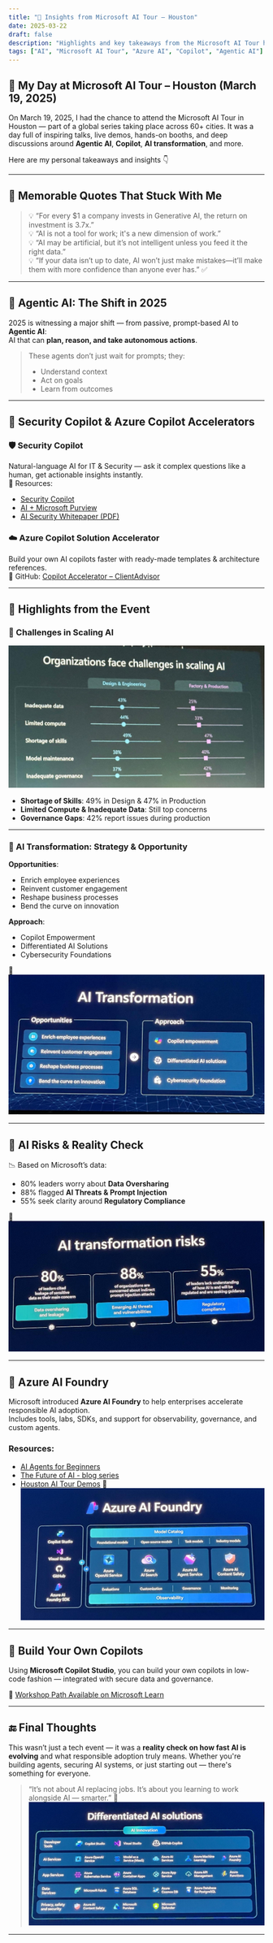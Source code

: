 ```yaml
---
title: "🧠 Insights from Microsoft AI Tour – Houston"
date: 2025-03-22
draft: false
description: "Highlights and key takeaways from the Microsoft AI Tour held in Houston on March 19, 2025. Covering AI transformation, Copilot solutions, AI risks, and productivity strategies."
tags: ["AI", "Microsoft AI Tour", "Azure AI", "Copilot", "Agentic AI"]
---
```


## 🌟 My Day at Microsoft AI Tour – Houston (March 19, 2025)

On March 19, 2025, I had the chance to attend the Microsoft AI Tour in Houston — part of a global series taking place across 60+ cities. It was a day full of inspiring talks, live demos, hands-on booths, and deep discussions around **Agentic AI**, **Copilot**, **AI transformation**, and more.

Here are my personal takeaways and insights 👇

---

## 💬 Memorable Quotes That Stuck With Me

> 💡 “For every $1 a company invests in Generative AI, the return on investment is 3.7x.”  
> 💡 “AI is not a tool for work; it's a new dimension of work.”  
> 💡 “AI may be artificial, but it’s not intelligent unless you feed it the right data.”  
> 💡 “If your data isn’t up to date, AI won’t just make mistakes—it’ll make them with more confidence than anyone ever has.” ✅  

---

## 🧠 Agentic AI: The Shift in 2025

2025 is witnessing a major shift — from passive, prompt-based AI to **Agentic AI**:  
AI that can **plan, reason, and take autonomous actions**.

> These agents don’t just wait for prompts; they:
> - Understand context
> - Act on goals
> - Learn from outcomes

---

## 🔐 Security Copilot & Azure Copilot Accelerators

### 🛡️ Security Copilot  
Natural-language AI for IT & Security — ask it complex questions like a human, get actionable insights instantly.  
🔗 Resources:  
- [Security Copilot](https://www.microsoft.com/en-us/security/business/ai-machine-learning/microsoft-security-copilot)  
- [AI + Microsoft Purview](https://learn.microsoft.com/en-us/purview/ai-microsoft-purview)
- [AI Security Whitepaper (PDF)](https://cdn-dynmedia-1.microsoft.com/is/content/microsoftcorp/microsoft/final/en-us/microsoft-brand/documents/msft-security-for-ai-whitepaper-with-signature.pdf)

### ☁️ Azure Copilot Solution Accelerator  
Build your own AI copilots faster with ready-made templates & architecture references.  
🔗 GitHub: [Copilot Accelerator – ClientAdvisor](https://github.com/microsoft/Build-your-own-copilot-Solution-Accelerator)

---

## 📸 Highlights from the Event

### 🎯 Challenges in Scaling AI
![Challenges in Scaling AI](/images/ai-tour/challenges-scaling-ai.jpg)

- **Shortage of Skills**: 49% in Design & 47% in Production
- **Limited Compute & Inadequate Data**: Still top concerns
- **Governance Gaps**: 42% report issues during production

---

### 🔄 AI Transformation: Strategy & Opportunity

**Opportunities**:
- Enrich employee experiences  
- Reinvent customer engagement  
- Reshape business processes  
- Bend the curve on innovation  

**Approach**:
- Copilot Empowerment  
- Differentiated AI Solutions  
- Cybersecurity Foundations

📸
![Transformation Approach](/images/ai-tour/ai-transformation-approach.jpg)

---

## 🚨 AI Risks & Reality Check

📉 Based on Microsoft’s data:  
- 80% leaders worry about **Data Oversharing**  
- 88% flagged **AI Threats & Prompt Injection**  
- 55% seek clarity around **Regulatory Compliance**

📸
![AI Risks & Governance](/images/ai-tour/ai-risks.jpg)

---

## 🧪 Azure AI Foundry

Microsoft introduced **Azure AI Foundry** to help enterprises accelerate responsible AI adoption.  
Includes tools, labs, SDKs, and support for observability, governance, and custom agents.

### Resources:
- [AI Agents for Beginners](https://github.com/microsoft/ai-agents-for-beginners)
- [The Future of AI - blog series](https://learn.microsoft.com/en-us/collections/qzj2aqt3dq5zm)
- [Houston AI Tour Demos](https://github.com/bhakthan/houston-ai-tour)
📸
![Azure AI Foundry](/images/ai-tour/azure-ai-foundry.jpg)

---

## 🔧 Build Your Own Copilots

Using **Microsoft Copilot Studio**, you can build your own copilots in low-code fashion — integrated with secure data and governance.

📎 [Workshop Path Available on Microsoft Learn](https://learn.microsoft.com/en-us/training/paths/power-virtual-agents-workshop/)

---

## 🔚 Final Thoughts

This wasn’t just a tech event — it was a **reality check on how fast AI is evolving** and what responsible adoption truly means. Whether you're building agents, securing AI systems, or just starting out — there's something for everyone.

> “It’s not about AI replacing jobs. It’s about you learning to work alongside AI — smarter.”
📸
![Differentiated AI Solutions](/images/ai-tour/differentiated-ai-solutions.jpg)
---
